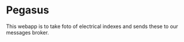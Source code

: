 # Pegasus

This webapp is to take foto of electrical indexes and sends these to our messages broker.
